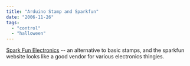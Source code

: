 ```yaml
---
title: "Arduino Stamp and Sparkfun"
date: "2006-11-26"
tags: 
  - "control"
  - "halloween"
---
```


[Spark Fun Electronics](http://www.sparkfun.com/commerce/product_info.php?products_id=8164 "Spark Fun Electronics") -- an alternative to basic stamps, and the sparkfun website looks like a good vendor for various electronics thingies.
